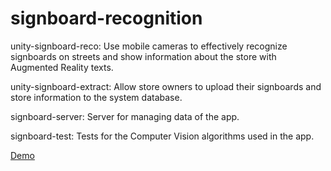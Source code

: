 # signboard-recognition
unity-signboard-reco: Use mobile cameras to effectively recognize signboards on streets and show information about the store with Augmented Reality texts.

unity-signboard-extract: Allow store owners to upload their signboards and store information to the system database.

signboard-server: Server for managing data of the app.

signboard-test: Tests for the Computer Vision algorithms used in the app.

[Demo](https://www.youtube.com/watch?v=2oMdv0PHpEc)

